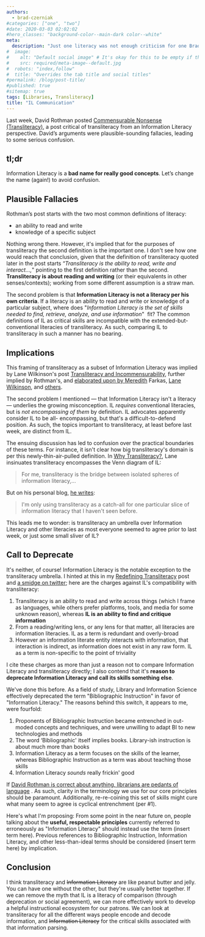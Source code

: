 ```yaml
---
authors:
  - brad-czerniak
#categories: ["one", "two"]
#date: 2020-03-03 02:02:02
#hero_classes: "background-color--main-dark color--white"
meta:
  description: "Just one literacy was not enough criticism for one Brad"
#  image:
#    alt: "Default social image" # It's okay for this to be empty if the image is decorative
#    src: required/meta-image--default.jpg
#  robots: "index,follow"
#  title: "Overrides the tab title and social titles"
#permalink: /blog/post-title/
#published: true
#sitemap: true
tags: [Libraries, Transliteracy]
title: "IL Communication"
---
```


Last week, David Rothman posted
[Commensurable Nonsense (Transliteracy)](http://davidrothman.net/2010/12/19/commensurable-nonsense-transliteracy/), a post
critical of transliteracy from an Information Literacy perspective. David’s arguments were plausible-sounding fallacies,
leading to some serious confusion.

## tl;dr

Information Literacy is a **bad name for really good concepts**. Let’s change the name (again!) to avoid confusion.

## Plausible Fallacies

Rothman’s post starts with the two most common definitions of literacy:

  * an ability to read and write
  * knowledge of a specific subject

Nothing wrong there. However, it's implied that for the purposes of transliteracy the second definition is the important
one. I don't see how one would reach that conclusion, given that the definition of transliteracy quoted later in the post
starts “_Transliteracy is the ability to read, write and interact...,_" pointing to the first definition rather than the
second. **Transliteracy is about reading and writing** (or their equivalents in other senses/contexts); working from some
different assumption is a straw man.

The second problem is that **Information Literacy is not a literacy per his own criteria**. If a literacy is an ability
to read and write or knowledge of a particular subject, where does "_Information Literacy is the set of skills needed to
find, retrieve, analyze, and use information_"  fit? The common definitions of IL as critical skills are incompatible with
the extended-but- conventional literacies of transliteracy. As such, comparing IL to transliteracy in such a manner has
no bearing.

## Implications

This framing of transliteracy as a subset of Information Literacy was implied by Lane Wilkinson's post
[Transliteracy and Incommensurability](http://librariesandtransliteracy.wordpress.com/2010/12/10/transliteracy-and-incommensurability/),
further implied by Rothman's, and
[elaborated upon by Meredith](http://meredith.wolfwater.com/wordpress/2010/12/21/transliteracy-from-the-perspective-of-an-information-literacy-advocate/)
Farkas, [Lane](http://senseandref.blogspot.com/2010/12/final-thoughts-on-transliteracy.html)
[Wilkinson](http://librariesandtransliteracy.wordpress.com/2010/12/20/why-transliteracy/), and
[others](http://inkandvellum.com/blog/2010/12/more-transliteracy-talk-metaphors-and-metonyms/).

The second problem I mentioned — that Information Literacy isn't a literacy — underlies the growing misconception. IL
_requires_ conventional literacies, but is _not encompassing of them_ by definition. IL advocates apparently consider IL
to be all- encompassing, but that's a difficult-to-defend position. As such, the topics important to transliteracy, at
least before last week, are distinct from IL.

The ensuing discussion has led to confusion over the practical boundaries of these terms. For instance, it isn't clear how
big transliteracy's domain is per this newly-thin-air-pulled definition. In
[Why Transliteracy?](http://librariesandtransliteracy.wordpress.com/2010/12/20/why-transliteracy/), Lane insinuates
transliteracy encompasses the Venn diagram of IL:

> For me, transliteracy is the bridge between isolated spheres of information literacy,…

But on his personal blog, [he writes](http://senseandref.blogspot.com/2010/12/final-thoughts-on-transliteracy.html):

> I'm only using transliteracy as a catch-all for one particular slice of information literacy that I haven't seen before.

This leads me to wonder: is transliteracy an umbrella over Information Literacy and other literacies as most everyone seemed
to agree prior to last week, or just some small sliver of IL?

## Call to Deprecate

It's neither, of course! Information Literacy is the notable exception to the transliteracy umbrella. I hinted at this in
my [Redefining Transliteracy](/2010/11/12/redefining-transliteracy/) post and
[a smidge on twitter](http://twitter.com/ao5357/status/17012153634525184); here are the charges against IL's compatibility
with transliteracy:

  1. Transliteracy is an ability to read and write across things (which I frame as languages, while others prefer platforms,
    tools, and media for some unknown reason), whereas **IL is an ability to find and critique information**
  2. From a reading/writing lens, or any lens for that matter, all literacies are information literacies. IL as a term is
    redundant and overly-broad
  3. However an information literate entity interacts with information, that interaction is indirect, as information does
    not exist in any raw form. IL as a term is non-specific to the point of triviality

I cite these charges as more than just a reason not to compare Information Literacy and transliteracy directly; I also
contend that it's **reason to deprecate Information Literacy and call its skills something else**.

We've done this before. As a field of study, Library and Information Science effectively deprecated the term "Bibliographic
Instruction" in favor of "Information Literacy." The reasons behind this switch, it appears to me, were fourfold:

  1. Proponents of Bibliographic Instruction became entrenched in out-moded concepts and techniques, and were unwilling
    to adapt BI to new technologies and methods
  2. The word ‘Bibliographic' itself implies books. Library-ish instruction is about much more than books
  3. Information Literacy as a term focuses on the skills of the learner, whereas Bibliographic Instruction as a term was
    about teaching those skills
  4. Information Literacy _sounds_ really frickin' good

If [David Rothman is correct about anything, librarians are pedants of language](http://davidrothman.net/2010/12/22/pedantic-liquor-for-librarians/)
. As such, clarity in the terminology we use for our core principles should be paramount. Additionally, re-re-coining this
set of skills might cure what many seem to agree is cyclical entrenchment (per #1).

Here's what I'm proposing: From some point in the near future on, people talking about the **useful, respectable principles**
currently referred to erroneously as "Information Literacy" should instead use the term (insert term here). Previous
references to Bibliographic Instruction, Information Literacy, and other less-than-ideal terms should be considered
(insert term here) by implication.

## Conclusion

I think transliteracy and <del>Information Literacy</del> are like peanut butter and jelly. You can have one without the
other, but they're usually better together. If we can remove the myth that IL is a literacy of comparison (through deprecation
or social agreement), we can more effectively work to develop a helpful instructional ecosystem for our patrons. We can
look at transliteracy for all the different ways people encode and decode information, and <del>Information Literacy</del>
for the critical skills associated with that information parsing.
